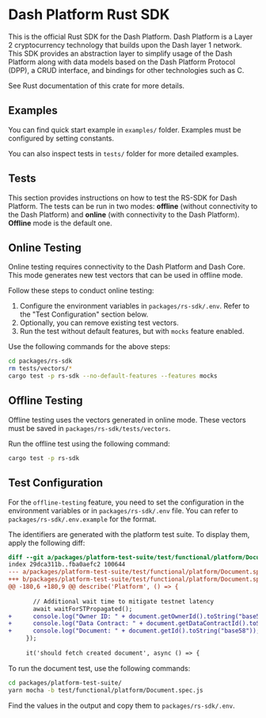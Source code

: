 # Dash Platform Rust SDK

This is the official Rust SDK for the Dash Platform. Dash Platform is a Layer 2 cryptocurrency technology that builds upon the Dash layer 1 network. This SDK provides an abstraction layer to simplify usage of the Dash Platform along with data models based on the Dash Platform Protocol (DPP), a CRUD interface, and bindings for other technologies such as C.

See Rust documentation of this crate for more details.

## Examples

You can find quick start example in `examples/` folder. Examples must be configured by setting constants.

You can also inspect tests in `tests/` folder for more detailed examples.

## Tests

This section provides instructions on how to test the RS-SDK for Dash Platform. The tests can be run in two modes: **offline** (without connectivity to the Dash Platform) and **online** (with connectivity to the Dash Platform). **Offline** mode is the default one.

## Online Testing

Online testing requires connectivity to the Dash Platform and Dash Core. This mode generates new test vectors that can be used in offline mode.

Follow these steps to conduct online testing:

1. Configure the environment variables in `packages/rs-sdk/.env`. Refer to the "Test Configuration" section below.
2. Optionally, you can remove existing test vectors.
3. Run the test without default features, but with `mocks` feature enabled.

Use the following commands for the above steps:

```bash
cd packages/rs-sdk
rm tests/vectors/*
cargo test -p rs-sdk --no-default-features --features mocks
```

## Offline Testing

Offline testing uses the vectors generated in online mode. These vectors must be saved in `packages/rs-sdk/tests/vectors`.

Run the offline test using the following command:

```bash
cargo test -p rs-sdk
```

## Test Configuration

For the `offline-testing` feature, you need to set the configuration in the environment variables or in `packages/rs-sdk/.env` file. You can refer to `packages/rs-sdk/.env.example` for the format.

The identifiers are generated with the platform test suite. To display them, apply the following diff:

```diff
diff --git a/packages/platform-test-suite/test/functional/platform/Document.spec.js b/packages/platform-test-suite/test/functional/platform/Document.spec.js
index 29dca311b..fba0aefc2 100644
--- a/packages/platform-test-suite/test/functional/platform/Document.spec.js
+++ b/packages/platform-test-suite/test/functional/platform/Document.spec.js
@@ -180,6 +180,9 @@ describe('Platform', () => {
 
       // Additional wait time to mitigate testnet latency
       await waitForSTPropagated();
+      console.log("Owner ID: " + document.getOwnerId().toString("base58"));
+      console.log("Data Contract: " + document.getDataContractId().toString("base58"));
+      console.log("Document: " + document.getId().toString("base58"));
     });
 
     it('should fetch created document', async () => {

```

To run the document test, use the following commands:

```bash
cd packages/platform-test-suite/
yarn mocha -b test/functional/platform/Document.spec.js
```

Find the values in the output and copy them to `packages/rs-sdk/.env`.
